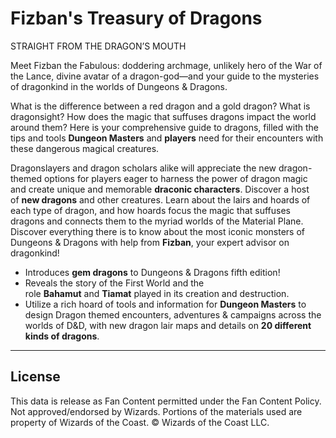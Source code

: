 # Fizban's Treasury of Dragons

STRAIGHT FROM THE DRAGON’S MOUTH

Meet Fizban the Fabulous: doddering archmage, unlikely hero of the War of the Lance, divine avatar of a dragon-god—and your guide to the mysteries of dragonkind in the worlds of Dungeons & Dragons.

What is the difference between a red dragon and a gold dragon? What is dragonsight? How does the magic that suffuses dragons impact the world around them? Here is your comprehensive guide to dragons, filled with the tips and tools **Dungeon Masters** and **players** need for their encounters with these dangerous magical creatures.

Dragonslayers and dragon scholars alike will appreciate the new dragon-themed options for players eager to harness the power of dragon magic and create unique and memorable **draconic characters**. Discover a host of **new dragons** and other creatures. Learn about the lairs and hoards of each type of dragon, and how hoards focus the magic that suffuses dragons and connects them to the myriad worlds of the Material Plane. Discover everything there is to know about the most iconic monsters of Dungeons & Dragons with help from **Fizban**, your expert advisor on dragonkind!

- Introduces **gem dragons** to Dungeons & Dragons fifth edition!
- Reveals the story of the First World and the role **Bahamut** and **Tiamat** played in its creation and destruction.
- Utilize a rich hoard of tools and information for **Dungeon Masters** to design Dragon themed encounters, adventures & campaigns across the worlds of D&D, with new dragon lair maps and details on **20 different kinds of dragons**.

---

## License

This data is release as Fan Content permitted under the Fan Content Policy. Not approved/endorsed by Wizards. Portions of the materials used are property of Wizards of the Coast. © Wizards of the Coast LLC.
